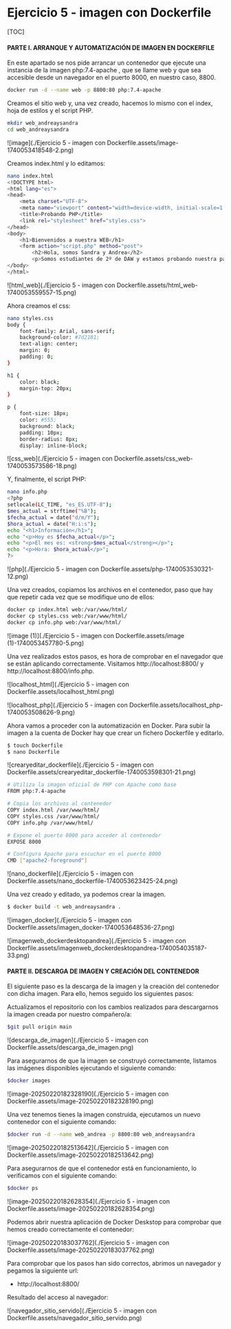 # Ejercicio 5 - imagen con Dockerfile

[TOC]

#### PARTE I. ARRANQUE Y AUTOMATIZACIÓN DE IMAGEN EN DOCKERFILE

En este apartado se nos pide arrancar un contenedor que ejecute una instancia de la imagen php:7.4-apache , que se llame web y que sea accesible desde un navegador en el puerto 8000, en nuestro caso, 8800.

```bash
docker run -d --name web -p 8800:80 php:7.4-apache
```

Creamos el sitio web y, una vez creado, hacemos lo mismo con el index, hoja de estilos y el script PHP.

```bash
mkdir web_andreaysandra
cd web_andreaysandra
```

![image](./Ejercicio 5 - imagen con Dockerfile.assets/image-1740053418548-2.png)

Creamos index.html y lo editamos:

```bash
nano index.html
<!DOCTYPE html>
<html lang="es">
<head>
    <meta charset="UTF-8">
    <meta name="viewport" content="width=device-width, initial-scale=1.0">
    <title>Probando PHP</title>
    <link rel="stylesheet" href="styles.css">
</head>
<body>
    <h1>Bienvenidos a nuestra WEB</h1>
    <form action="script.php" method="post">
        <h2>Hola, somos Sandra y Andrea</h2>
        <p>Somos estudiantes de 2º de DAW y estamos probando nuestra página usa>
</body>
</html>
```

![html_web](./Ejercicio 5 - imagen con Dockerfile.assets/html_web-1740053559557-15.png)

Ahora creamos el css:

```bash
nano styles.css
body {
    font-family: Arial, sans-serif;
    background-color: #7d2181;
    text-align: center;
    margin: 0;
    padding: 0;
}

h1 {
    color: black;
    margin-top: 20px;
}

p {
    font-size: 18px;
    color: #555;
    background: black;
    padding: 10px;
    border-radius: 8px;
    display: inline-block;
```

![css_web](./Ejercicio 5 - imagen con Dockerfile.assets/css_web-1740053573586-18.png)

Y, finalmente, el script PHP:

```bash
nano info.php
<?php
setlocale(LC_TIME, "es_ES.UTF-8");
$mes_actual = strftime("%B");
$fecha_actual = date("d/m/Y");
$hora_actual = date("H:i:s");
echo "<h1>Información</h1>";
echo "<p>Hoy es $fecha_actual</p>";
echo "<p>El mes es: <strong>$mes_actual</strong></p>";
echo "<p>Hora: $hora_actual</p>";
?>
```

![php](./Ejercicio 5 - imagen con Dockerfile.assets/php-1740053530321-12.png)

Una vez creados, copiamos los archivos en el contenedor, paso que hay que repetir cada vez que se modifique uno de ellos:

```bash
docker cp index.html web:/var/www/html/
docker cp styles.css web:/var/www/html/
docker cp info.php web:/var/www/html/
```

![image (1)](./Ejercicio 5 - imagen con Dockerfile.assets/image (1)-1740053457780-5.png)

Una vez realizados estos pasos, es hora de comprobar en el navegador que se están aplicando correctamente. Visitamos http://localhost:8800/ y http://localhost:8800/info.php.

![localhost_html](./Ejercicio 5 - imagen con Dockerfile.assets/localhost_html.png)

![localhost_php](./Ejercicio 5 - imagen con Dockerfile.assets/localhost_php-1740053508626-9.png)

Ahora vamos a proceder con la automatización en Docker. Para subir la imagen a la cuenta de Docker hay que crear un fichero Dockerfile y editarlo.

```bash
$ touch Dockerfile
$ nano Dockerfile
```

![crearyeditar_dockerfile](./Ejercicio 5 - imagen con Dockerfile.assets/crearyeditar_dockerfile-1740053598301-21.png)

```bash
# Utiliza la imagen oficial de PHP con Apache como base
FROM php:7.4-apache

# Copia los archivos al contenedor
COPY index.html /var/www/html/
COPY styles.css /var/www/html/
COPY info.php /var/www/html/

# Expone el puerto 8000 para acceder al contenedor
EXPOSE 8000

# Configura Apache para escuchar en el puerto 8000
CMD ["apache2-foreground"]
```

![nano_dockerfile](./Ejercicio 5 - imagen con Dockerfile.assets/nano_dockerfile-1740053623425-24.png)

Una vez creado y editado, ya podemos crear la imagen.

```bash
$ docker build -t web_andreaysandra .
```

![imagen_docker](./Ejercicio 5 - imagen con Dockerfile.assets/imagen_docker-1740053648536-27.png)



![imagenweb_dockerdesktopandrea](./Ejercicio 5 - imagen con Dockerfile.assets/imagenweb_dockerdesktopandrea-1740054035187-33.png)

#### PARTE II. DESCARGA DE IMAGEN Y CREACIÓN DEL CONTENEDOR

El siguiente paso es la descarga de la imagen y la creación del contenedor con dicha imagen. Para ello, hemos seguido los siguientes pasos:

Actualizamos el repositorio con los cambios realizados para descargarnos la imagen creada por nuestro compañero/a:

```bash
$git pull origin main
```

![descarga_de_imagen](./Ejercicio 5 - imagen con Dockerfile.assets/descarga_de_imagen.png)

Para asegurarnos de que la imagen se construyó correctamente, listamos las imágenes disponibles ejecutando el siguiente comando:

```bash
$docker images
```

![image-20250220182328190](./Ejercicio 5 - imagen con Dockerfile.assets/image-20250220182328190.png)

Una vez tenemos tienes la imagen construida,  ejecutamos un nuevo contenedor con el siguiente comando:

```bash
$docker run -d --name web_andrea -p 8800:80 web_andreaysandra
```

![image-20250220182513642](./Ejercicio 5 - imagen con Dockerfile.assets/image-20250220182513642.png)

Para asegurarnos de que el contenedor está en funcionamiento, lo verificamos con el siguiente comando:

```bash
$docker ps
```

![image-20250220182628354](./Ejercicio 5 - imagen con Dockerfile.assets/image-20250220182628354.png)

Podemos abrir nuestra aplicación de Docker Deskstop para comprobar que hemos creado correctamente el contenedor:

![image-20250220183037762](./Ejercicio 5 - imagen con Dockerfile.assets/image-20250220183037762.png)

Para comprobar que los pasos han sido correctos, abrimos un navegador y pegamos la siguiente url:

- http://localhost:8800/

Resultado del acceso al navegador:

![navegador_sitio_servido](./Ejercicio 5 - imagen con Dockerfile.assets/navegador_sitio_servido.png)

